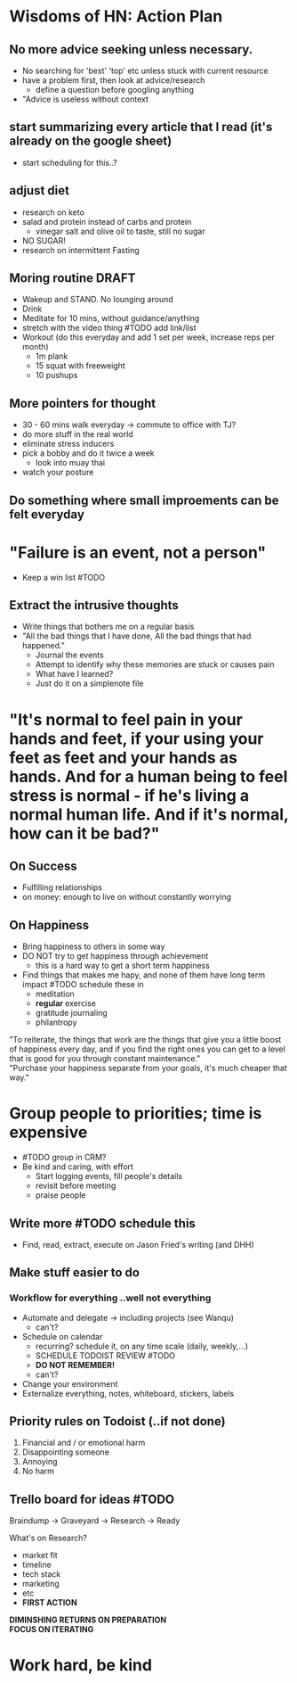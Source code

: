 # Wisdoms of HN: Action Plan  

## No more advice seeking unless necessary.  
 - No searching for 'best' 'top' etc unless stuck with current resource
- have a problem first, then look at advice/research
    - define a question before googling anything
- "Advice is useless without context
## start summarizing every article that I read (it's already on the google sheet)  
- start scheduling for this..?
## adjust diet  
- research on keto
- salad and protein instead of carbs and protein
    - vinegar  salt and olive oil to taste, still no sugar
- NO SUGAR!
- research on intermittent Fasting

## Moring routine DRAFT  
- Wakeup and STAND. No lounging around
- Drink
- Meditate for 10 mins, without guidance/anything
- stretch with the video thing #TODO add link/list
- Workout (do this everyday and add 1 set per week, increase reps per month)
    - 1m plank
    - 15 squat with freeweight
    - 10 pushups

## More pointers for thought
- 30 - 60 mins walk everyday -> commute to office with TJ?
- do more stuff in the real world
- eliminate stress inducers
- pick a bobby and do it twice a week
    - look into muay thai
- watch your posture

## Do something where small improements can be felt everyday  

# "Failure is an event, not a person"  
- Keep a win list #TODO  

## Extract the intrusive thoughts  
- Write things that bothers me on a regular basis
- "All the bad things that I have done, All the bad things that had happened."
    - Journal the events
    - Attempt to identify why these memories are stuck or causes pain
    - What have I learned?
    - Just do it on a simplenote file

# "It's normal to feel pain in your hands and feet, if your using your feet as feet and your hands as hands. And for a human being to feel stress is normal - if he's living a normal human life. And if it's normal, how can it be bad?"  

## On Success
- Fulfilling relationships
- on money: enough to live on without constantly worrying

## On Happiness
- Bring happiness to others in some way
- DO NOT try to get happiness through achievement
    - this is a hard way to get a short term happiness
- Find things that makes me hapy, and none of them have long term impact #TODO schedule these in
    - meditation
    - **regular** exercise
    - gratitude journaling
    - philantropy  
  
"To reiterate, the things that work are the things that give you a little boost of happiness every day, and if you find the right ones you can get to a level that is good for you through constant maintenance."  
"Purchase your happiness separate from your goals, it's much cheaper that way."

# Group people to priorities; time is expensive
- #TODO group in CRM?
- Be kind and caring, with effort
    - Start logging events, fill people's details
    - revisit before meeting
    - praise people

## Write more #TODO schedule this
- Find, read, extract, execute on Jason Fried's writing (and DHH)

## Make stuff easier to do
### Workflow for everything ..well not everything
- Automate and delegate -> including projects (see Wanqu)
    - can't?
- Schedule on calendar
    - recurring? schedule it, on any time scale (daily, weekly,...)
    - SCHEDULE TODOIST REVIEW #TODO
    - **DO NOT REMEMBER!**
    - can't?
- Change your environment  
- Externalize everything, notes, whiteboard, stickers, labels

## Priority rules on Todoist (..if not done)
1. Financial and / or emotional harm
2. Disappointing someone
3. Annoying
4. No harm

## Trello board for ideas #TODO
Braindump -> Graveyard -> Research -> Ready  

What's on Research?
- market fit
- timeline
- tech stack
- marketing
- etc
- **FIRST ACTION**

**DIMINSHING RETURNS ON PREPARATION**  
**FOCUS ON ITERATING**

# Work hard, be kind
